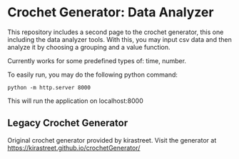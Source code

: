 # Crochet Generator: Data Analyzer
This repository includes a second page to the crochet generator, this one including the data analyzer tools. With this, you may input csv data and then analyze it by choosing a grouping and a value function. 

Currently works for some predefined types of: time, number.

To easily run, you may do the following python command:
```
python -m http.server 8000
```

This will run the application on localhost:8000

## Legacy Crochet Generator
Original crochet generator provided by kirastreet. Visit the generator at https://kirastreet.github.io/crochetGenerator/
